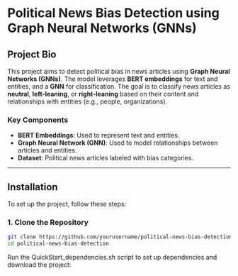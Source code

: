 # Political News Bias Detection using Graph Neural Networks (GNNs)

## Project Bio

This project aims to detect political bias in news articles using **Graph Neural Networks (GNNs)**. The model leverages **BERT embeddings** for text and entities, and a **GNN** for classification. The goal is to classify news articles as **neutral**, **left-leaning**, or **right-leaning** based on their content and relationships with entities (e.g., people, organizations).

### Key Components
- **BERT Embeddings**: Used to represent text and entities.
- **Graph Neural Network (GNN)**: Used to model relationships between articles and entities.
- **Dataset**: Political news articles labeled with bias categories.

---

## Installation

To set up the project, follow these steps:

### 1. Clone the Repository
```bash
git clone https://github.com/yourusername/political-news-bias-detection.git
cd political-news-bias-detection
```
Run the QuickStart_dependencies.sh script to set up dependencies and download the project:
